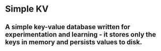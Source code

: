 # Simple KV
## A simple key-value database written for experimentation and learning - it stores only the keys in memory and persists values to disk.
